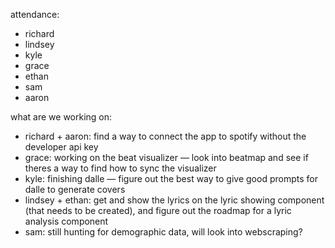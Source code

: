 attendance:
 - richard
 - lindsey
 - kyle
 - grace
 - ethan
 - sam
 - aaron

what are we working on:
 - richard + aaron: find a way to connect the app to spotify without the developer api key
 - grace: working on the beat visualizer — look into beatmap and see if theres a way to find how to sync the visualizer
 - kyle: finishing dalle — figure out the best way to give good prompts for dalle to generate covers
 - lindsey + ethan: get and show the lyrics on the lyric showing component (that needs to be created), and figure out the roadmap for a lyric analysis component
 - sam: still hunting for demographic data, will look into webscraping?
